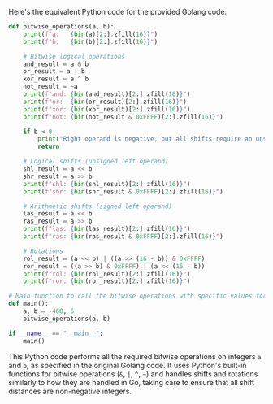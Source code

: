  Here's the equivalent Python code for the provided Golang code:

```python
def bitwise_operations(a, b):
    print(f"a:   {bin(a)[2:].zfill(16)}")
    print(f"b:   {bin(b)[2:].zfill(16)}")

    # Bitwise logical operations
    and_result = a & b
    or_result = a | b
    xor_result = a ^ b
    not_result = ~a
    print(f"and: {bin(and_result)[2:].zfill(16)}")
    print(f"or:  {bin(or_result)[2:].zfill(16)}")
    print(f"xor: {bin(xor_result)[2:].zfill(16)}")
    print(f"not: {bin(not_result & 0xFFFF)[2:].zfill(16)}")

    if b < 0:
        print("Right operand is negative, but all shifts require an unsigned right operand (shift distance).")
        return

    # Logical shifts (unsigned left operand)
    shl_result = a << b
    shr_result = a >> b
    print(f"shl: {bin(shl_result)[2:].zfill(16)}")
    print(f"shr: {bin(shr_result & 0xFFFF)[2:].zfill(16)}")

    # Arithmetic shifts (signed left operand)
    las_result = a << b
    ras_result = a >> b
    print(f"las: {bin(las_result)[2:].zfill(16)}")
    print(f"ras: {bin(ras_result & 0xFFFF)[2:].zfill(16)}")

    # Rotations
    rol_result = (a << b) | ((a >> (16 - b)) & 0xFFFF)
    ror_result = ((a >> b) & 0xFFFF) | (a << (16 - b))
    print(f"rol: {bin(rol_result)[2:].zfill(16)}")
    print(f"ror: {bin(ror_result)[2:].zfill(16)}")

# Main function to call the bitwise operations with specific values for a and b
def main():
    a, b = -460, 6
    bitwise_operations(a, b)

if __name__ == "__main__":
    main()
```

This Python code performs all the required bitwise operations on integers `a` and `b`, as specified in the original Golang code. It uses Python's built-in functions for bitwise operations (`&`, `|`, `^`, `~`) and handles shifts and rotations similarly to how they are handled in Go, taking care to ensure that all shift distances are non-negative integers.
